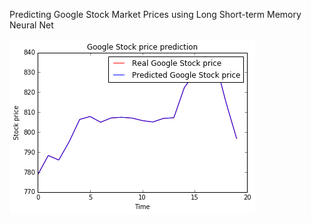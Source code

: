Predicting Google Stock Market Prices using Long Short-term Memory Neural Net

![Stock_Price_Prediction](https://github.com/bharath93m/Deep-Learning/blob/master/Stock%20Market%20Prediction%20-%20Recurrent%20Neural%20Network-LSTM/plot.png)

